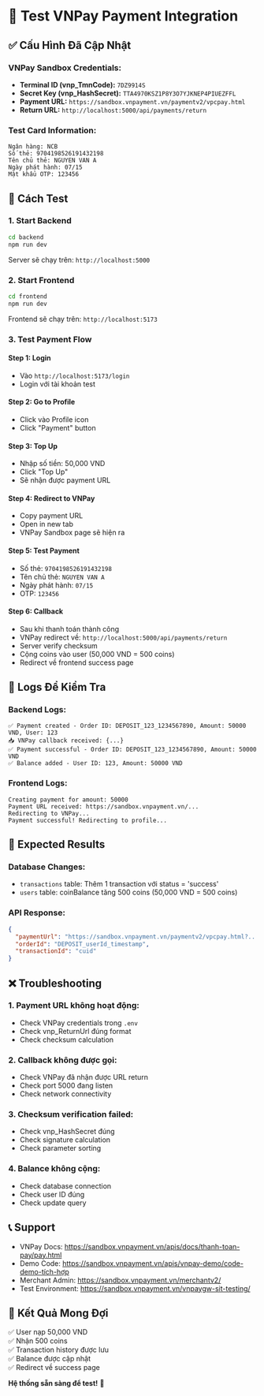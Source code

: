 # 🧪 Test VNPay Payment Integration

## ✅ Cấu Hình Đã Cập Nhật

### VNPay Sandbox Credentials:
- **Terminal ID (vnp_TmnCode):** `7DZ9914S`
- **Secret Key (vnp_HashSecret):** `TTA4970KSZ1P8Y3O7YJKNEP4PIUEZFFL`
- **Payment URL:** `https://sandbox.vnpayment.vn/paymentv2/vpcpay.html`
- **Return URL:** `http://localhost:5000/api/payments/return`

### Test Card Information:
```
Ngân hàng: NCB
Số thẻ: 9704198526191432198
Tên chủ thẻ: NGUYEN VAN A
Ngày phát hành: 07/15
Mật khẩu OTP: 123456
```

## 🚀 Cách Test

### 1. Start Backend

```bash
cd backend
npm run dev
```

Server sẽ chạy trên: `http://localhost:5000`

### 2. Start Frontend

```bash
cd frontend  
npm run dev
```

Frontend sẽ chạy trên: `http://localhost:5173`

### 3. Test Payment Flow

#### Step 1: Login
- Vào `http://localhost:5173/login`
- Login với tài khoản test

#### Step 2: Go to Profile
- Click vào Profile icon
- Click "Payment" button

#### Step 3: Top Up
- Nhập số tiền: 50,000 VND
- Click "Top Up"
- Sẽ nhận được payment URL

#### Step 4: Redirect to VNPay
- Copy payment URL
- Open in new tab
- VNPay Sandbox page sẽ hiện ra

#### Step 5: Test Payment
- Số thẻ: `9704198526191432198`
- Tên chủ thẻ: `NGUYEN VAN A`
- Ngày phát hành: `07/15`
- OTP: `123456`

#### Step 6: Callback
- Sau khi thanh toán thành công
- VNPay redirect về: `http://localhost:5000/api/payments/return`
- Server verify checksum
- Cộng coins vào user (50,000 VND = 500 coins)
- Redirect về frontend success page

## 📝 Logs Để Kiểm Tra

### Backend Logs:
```
✅ Payment created - Order ID: DEPOSIT_123_1234567890, Amount: 50000 VND, User: 123
📥 VNPay callback received: {...}
✅ Payment successful - Order ID: DEPOSIT_123_1234567890, Amount: 50000 VND
✅ Balance added - User ID: 123, Amount: 50000 VND
```

### Frontend Logs:
```
Creating payment for amount: 50000
Payment URL received: https://sandbox.vnpayment.vn/...
Redirecting to VNPay...
Payment successful! Redirecting to profile...
```

## 🎯 Expected Results

### Database Changes:
- `transactions` table: Thêm 1 transaction với status = 'success'
- `users` table: coinBalance tăng 500 coins (50,000 VND = 500 coins)

### API Response:
```json
{
  "paymentUrl": "https://sandbox.vnpayment.vn/paymentv2/vpcpay.html?...",
  "orderId": "DEPOSIT_userId_timestamp",
  "transactionId": "cuid"
}
```

## ❌ Troubleshooting

### 1. Payment URL không hoạt động:
- Check VNPay credentials trong `.env`
- Check vnp_ReturnUrl đúng format
- Check checksum calculation

### 2. Callback không được gọi:
- Check VNPay đã nhận được URL return
- Check port 5000 đang listen
- Check network connectivity

### 3. Checksum verification failed:
- Check vnp_HashSecret đúng
- Check signature calculation
- Check parameter sorting

### 4. Balance không cộng:
- Check database connection
- Check user ID đúng
- Check update query

## 📞 Support

- VNPay Docs: https://sandbox.vnpayment.vn/apis/docs/thanh-toan-pay/pay.html
- Demo Code: https://sandbox.vnpayment.vn/apis/vnpay-demo/code-demo-tích-hợp
- Merchant Admin: https://sandbox.vnpayment.vn/merchantv2/
- Test Environment: https://sandbox.vnpayment.vn/vnpaygw-sit-testing/

## 🎉 Kết Quả Mong Đợi

✅ User nạp 50,000 VND  
✅ Nhận 500 coins  
✅ Transaction history được lưu  
✅ Balance được cập nhật  
✅ Redirect về success page  

**Hệ thống sẵn sàng để test!** 🚀


